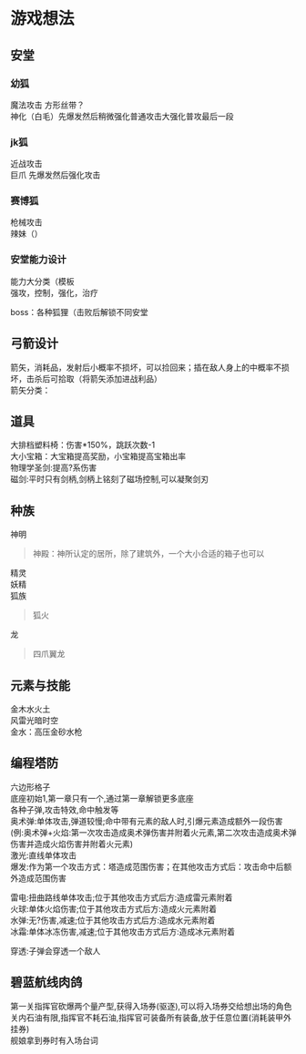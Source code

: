 # 游戏想法

## 安堂

### 幼狐

魔法攻击 方形丝带？<br>
神化（白毛）先爆发然后稍微强化普通攻击大强化普攻最后一段<br>

### jk狐

近战攻击<br>
巨爪 先爆发然后强化攻击<br>

### 赛博狐

枪械攻击<br>
辣妹（）<br>

### 安堂能力设计

能力大分类（模板<br>
强攻，控制，强化，治疗<br>

boss：各种狐狸（击败后解锁不同安堂<br>

## 弓箭设计

箭矢，消耗品，发射后小概率不损坏，可以捡回来；插在敌人身上的中概率不损坏，击杀后可拾取（将箭矢添加进战利品）<br>
箭矢分类：<br>

## 道具

大排档塑料椅：伤害*150%，跳跃次数-1<br>
大小宝箱：大宝箱提高奖励，小宝箱提高宝箱出率<br>
物理学圣剑:提高?系伤害<br>
磁剑:平时只有剑柄,剑柄上铭刻了磁场控制,可以凝聚剑刃<br>

## 种族

神明
> 神殿：神所认定的居所，除了建筑外，一个大小合适的箱子也可以

精灵<br>
妖精<br>
狐族
> 狐火

龙
> 四爪翼龙

## 元素与技能

金木水火土<br>
风雷光暗时空<br>
金水：高压金砂水枪<br>

## 编程塔防

六边形格子  <br>
底座初始1,第一章只有一个,通过第一章解锁更多底座<br>
各种子弹,攻击特效,命中触发等<br>
奥术弹:单体攻击,弹道较慢;命中带有元素的敌人时,引爆元素造成额外一段伤害<br>
(例:奥术弹+火焰:第一次攻击造成奥术弹伤害并附着火元素,第二次攻击造成奥术弹伤害并造成火焰伤害并附着火元素)<br>
激光:直线单体攻击<br>
爆发:作为第一个攻击方式：塔造成范围伤害；在其他攻击方式后：攻击命中后额外造成范围伤害<br>

雷电:扭曲路线单体攻击;位于其他攻击方式后方:造成雷元素附着<br>
火球:单体火焰伤害;位于其他攻击方式后方:造成火元素附着<br>
水弹:无?伤害,减速;位于其他攻击方式后方:造成水元素附着<br>
冰霜:单体冰冻伤害,减速;位于其他攻击方式后方:造成冰元素附着<br>

穿透:子弹会穿透一个敌人





## 碧蓝航线肉鸽

第一关指挥官砍爆两个量产型,获得入场券(驱逐),可以将入场券交给想出场的角色<br>
关内石油有限,指挥官不耗石油,指挥官可装备所有装备,放于任意位置(消耗装甲外挂券)<br>
舰娘拿到券时有入场台词<br>
